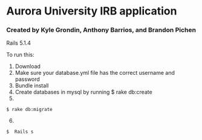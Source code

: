 # Aurora University IRB application
### Created by Kyle Grondin, Anthony Barrios, and Brandon Pichen

Rails 5.1.4

To run this:
1.  Download
2.  Make sure your database.yml file has the correct username and password
3.  Bundle install
4.  Create databases in mysql by running $ rake db:create
5.  
```
$ rake db:migrate
```
6. 
```
$  Rails s
```
